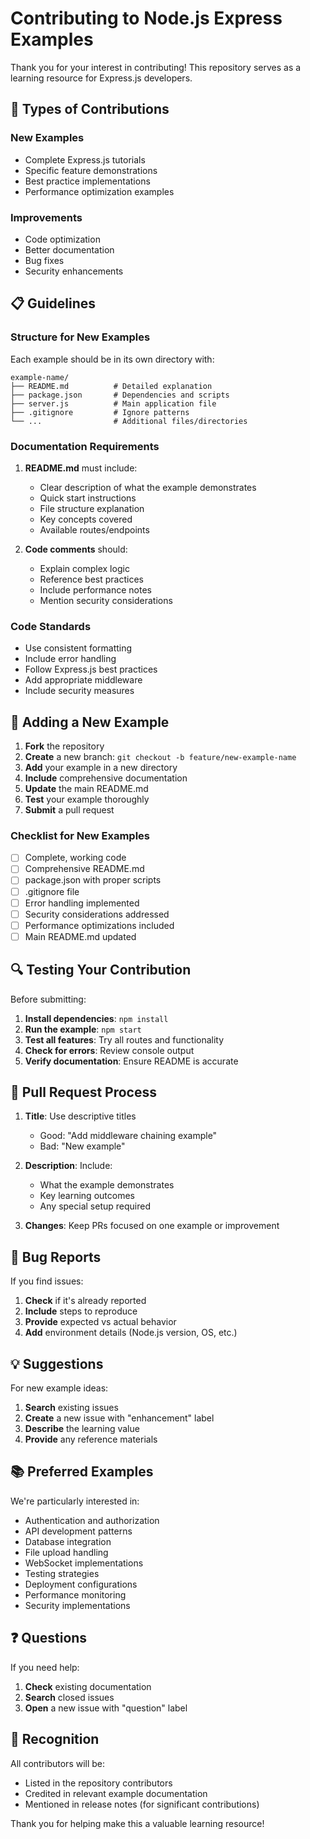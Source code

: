 # Contributing to Node.js Express Examples

Thank you for your interest in contributing! This repository serves as a learning resource for Express.js developers.

## 🎯 Types of Contributions

### New Examples
- Complete Express.js tutorials
- Specific feature demonstrations
- Best practice implementations
- Performance optimization examples

### Improvements
- Code optimization
- Better documentation
- Bug fixes
- Security enhancements

## 📋 Guidelines

### Structure for New Examples

Each example should be in its own directory with:

```
example-name/
├── README.md          # Detailed explanation
├── package.json       # Dependencies and scripts
├── server.js          # Main application file
├── .gitignore         # Ignore patterns
└── ...                # Additional files/directories
```

### Documentation Requirements

1. **README.md** must include:
   - Clear description of what the example demonstrates
   - Quick start instructions
   - File structure explanation
   - Key concepts covered
   - Available routes/endpoints

2. **Code comments** should:
   - Explain complex logic
   - Reference best practices
   - Include performance notes
   - Mention security considerations

### Code Standards

- Use consistent formatting
- Include error handling
- Follow Express.js best practices
- Add appropriate middleware
- Include security measures

## 🚀 Adding a New Example

1. **Fork** the repository
2. **Create** a new branch: `git checkout -b feature/new-example-name`
3. **Add** your example in a new directory
4. **Include** comprehensive documentation
5. **Update** the main README.md
6. **Test** your example thoroughly
7. **Submit** a pull request

### Checklist for New Examples

- [ ] Complete, working code
- [ ] Comprehensive README.md
- [ ] package.json with proper scripts
- [ ] .gitignore file
- [ ] Error handling implemented
- [ ] Security considerations addressed
- [ ] Performance optimizations included
- [ ] Main README.md updated

## 🔍 Testing Your Contribution

Before submitting:

1. **Install dependencies**: `npm install`
2. **Run the example**: `npm start`
3. **Test all features**: Try all routes and functionality
4. **Check for errors**: Review console output
5. **Verify documentation**: Ensure README is accurate

## 📝 Pull Request Process

1. **Title**: Use descriptive titles
   - Good: "Add middleware chaining example"
   - Bad: "New example"

2. **Description**: Include:
   - What the example demonstrates
   - Key learning outcomes
   - Any special setup required

3. **Changes**: Keep PRs focused on one example or improvement

## 🐛 Bug Reports

If you find issues:

1. **Check** if it's already reported
2. **Include** steps to reproduce
3. **Provide** expected vs actual behavior
4. **Add** environment details (Node.js version, OS, etc.)

## 💡 Suggestions

For new example ideas:

1. **Search** existing issues
2. **Create** a new issue with "enhancement" label
3. **Describe** the learning value
4. **Provide** any reference materials

## 📚 Preferred Examples

We're particularly interested in:

- Authentication and authorization
- API development patterns
- Database integration
- File upload handling
- WebSocket implementations
- Testing strategies
- Deployment configurations
- Performance monitoring
- Security implementations

## ❓ Questions

If you need help:

1. **Check** existing documentation
2. **Search** closed issues
3. **Open** a new issue with "question" label

## 🙏 Recognition

All contributors will be:
- Listed in the repository contributors
- Credited in relevant example documentation
- Mentioned in release notes (for significant contributions)

Thank you for helping make this a valuable learning resource!